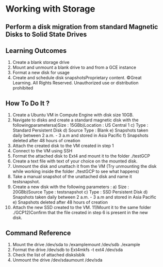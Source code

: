 # Working with Storage
## Perform a disk migration from standard Magnetic Disks to Solid State Drives

## Learning Outcomes
1.  Create a blank storage drive
2.  Mount and unmount a blank drive to and from a GCE instance
3.  Format a new disk for usage
4.  Create and schedule disk snapshotsProprietary content. ©Great Learning. All Rights Reserved. Unauthorized use or distribution prohibited


## How To Do It ?

1)  Create a Ubuntu VM in Compute Engine with disk size 10GB.
2)  Navigate to disks and create a standard magnetic disk with the followingparametersa)Size : 15GBb)Location : US Central 1
c)  Type : Standard Persistent Disk
d)  Source Type : Blank
e)  Snapshots taken daily between 2 a.m. - 3 a.m and stored in Asia Pacific
f)  Snapshots deleted after 48 hours of creation
3)  Attach the created disk to the VM created in step 1
4)  Connect to the VM using SSH
5)  Format the attached disk to Ext4 and mount it to the folder ./testGCP
6)  Create a text file with text of your choice on the mounted disk.
7)  Unmount the disk and unattach it from the VM (Try unmounting the disk while working inside the folder ./testGCP to see what happens)
8)   Take a manual snapshot of the unattached disk and name it testsnapshot.
9)   Create a new disk with the following parameters :
a)  Size : 20GBb)Source Type : testsnapshot
c)  Type : SSD Persistent Disk
d)  Snapshots taken daily between 2 a.m. - 3 a.m and stored in Asia Pacific
e)  Snapshots deleted after 48 hours of creation
10) Attach the new SSD created to the VM.
11)Mount it to the same folder ./GCP12)Confirm that the file created in  step 6 is present in the new disk.


## Command Reference
1)  Mount the drive /dev/sda to /examplemount /dev/sdb ./example
2)  Format the drive /dev/sdb to Ext4mkfs -t ext4 /dev/sda
3)  Check the list of attached diskslsblk
4)  Unmount the drive /dev/sdaumount /dev/sda
